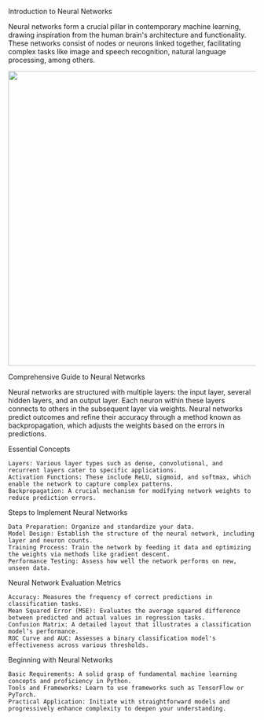 
Introduction to Neural Networks

Neural networks form a crucial pillar in contemporary machine learning, drawing inspiration from the human brain's architecture and functionality. These networks consist of nodes or neurons linked together, facilitating complex tasks like image and speech recognition, natural language processing, among others.


<img src="https://www.google.com/url?sa=i&url=https%3A%2F%2Faibusiness.com%2Fml%2Fhow-neural-networks-can-think-like-humans-and-why-it-matters&psig=AOvVaw1_CzSN830hzYmoyKIRnoBq&ust=1714621905576000&source=images&cd=vfe&opi=89978449&ved=0CBIQjRxqFwoTCNDPx8fG64UDFQAAAAAdAAAAABAE" width='600'>


Comprehensive Guide to Neural Networks

Neural networks are structured with multiple layers: the input layer, several hidden layers, and an output layer. Each neuron within these layers connects to others in the subsequent layer via weights. Neural networks predict outcomes and refine their accuracy through a method known as backpropagation, which adjusts the weights based on the errors in predictions.


Essential Concepts

    Layers: Various layer types such as dense, convolutional, and recurrent layers cater to specific applications.
    Activation Functions: These include ReLU, sigmoid, and softmax, which enable the network to capture complex patterns.
    Backpropagation: A crucial mechanism for modifying network weights to reduce prediction errors.

Steps to Implement Neural Networks

    Data Preparation: Organize and standardize your data.
    Model Design: Establish the structure of the neural network, including layer and neuron counts.
    Training Process: Train the network by feeding it data and optimizing the weights via methods like gradient descent.
    Performance Testing: Assess how well the network performs on new, unseen data.

Neural Network Evaluation Metrics

    Accuracy: Measures the frequency of correct predictions in classification tasks.
    Mean Squared Error (MSE): Evaluates the average squared difference between predicted and actual values in regression tasks.
    Confusion Matrix: A detailed layout that illustrates a classification model’s performance.
    ROC Curve and AUC: Assesses a binary classification model's effectiveness across various thresholds.

Beginning with Neural Networks

    Basic Requirements: A solid grasp of fundamental machine learning concepts and proficiency in Python.
    Tools and Frameworks: Learn to use frameworks such as TensorFlow or PyTorch.
    Practical Application: Initiate with straightforward models and progressively enhance complexity to deepen your understanding.
